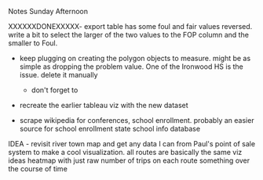 Notes Sunday Afternoon

XXXXXXDONEXXXXX- export table has some foul and fair values reversed. write a bit to select the larger of the two values to the FOP column and the smaller to Foul. 

- keep plugging on creating the polygon objects to measure. might be as simple as dropping the problem value. One of the Ironwood HS is the issue. delete it manually
    - don't forget to 

- recreate the earlier tableau viz with the new dataset

- scrape wikipedia for conferences, school enrollment.
    probably an easier source for school enrollment
        state school info database

IDEA - revisit river town map and get any data I can from Paul's point of sale system to make a cool visualization.
    all routes are basically the same
    viz ideas
        heatmap with just raw number of trips on each route
        something over the course of time

